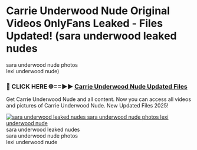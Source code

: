 # Carrie Underwood Nude Original Videos 0nlyFans Leaked - Files Updated! (sara underwood leaked nudes<br>
sara underwood nude photos<br>
lexi underwood nude)

<h3>🔴 CLICK HERE 🌐==►► <a href="https://tinyurl.com/2p9ay9w9" rel="nofollow">Carrie Underwood Nude Updated Files</a></h3>

Get Carrie Underwood Nude and all content. Now you can access all videos and pictures of Carrie Underwood Nude. New Updated Files 2025!

[![sara underwood leaked nudes<br>
sara underwood nude photos<br>
lexi underwood nude](https://i.imgur.com/KQgVmj3.gif)](https://tinyurl.com/2p9ay9w9)
sara underwood leaked nudes<br>
sara underwood nude photos<br>
lexi underwood nude